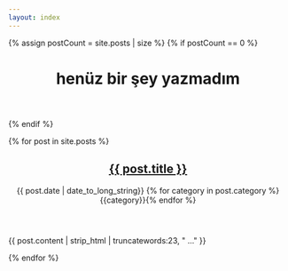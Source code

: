 ```yaml
---
layout: index
---
```


{% assign postCount = site.posts | size %}
{% if postCount == 0 %}
<header class="entry-header">
    <h1 class="entry-content">henüz bir şey yazmadım</h1>
</header>
{% endif %}

{% for post in site.posts %}
<article class="post">
    <header class="entry-header">
        <div>
            <h1 class="entry-title">
                <a href="{{ post.url }}" data="{{ post.language }}">{{ post.title }}</a>
            </h1>
            <div class="entry-meta">
                <span class="post-date"><time class="entry-date"
                            datetime="{{ page.date | date_to_xmlschema }}">{{ post.date | date_to_long_string}}</time></span>
                {% for category in post.category %}<span class="post-category"><a>{{category}}</a></span>{% endfor %}
            </div>
        </div>
    </header>
    <div class="entry-content clearfix">
        <p>{{ post.content | strip_html | truncatewords:23, " ..." }}</p>
        <!-- <div class="read-more">
            <a href="{{ post.url }}" class="more-link">Continue reading <span class="meta-nav">→</span></a>
        </div> -->
    </div>
</article>
{% endfor %}